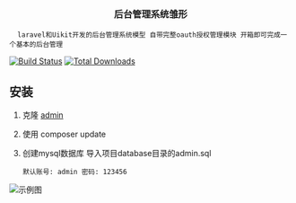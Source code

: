 <h3 align="center">后台管理系统雏形</h3>

      laravel和Uikit开发的后台管理系统模型 自带完整oauth授权管理模块 开箱即可完成一个基本的后台管理
   
<p align="left">
<a href="https://laravel.com"><img src="https://img.shields.io/badge/laravel-https%3A%2F%2Flaravel.com%2F-red.svg" alt="Build Status"></a>
<a href="https://getuikit.com"><img src="https://img.shields.io/badge/UIkit-https%3A%2F%2Fgetuikit.com%2F-blue.svg" alt="Total Downloads"></a>
      
## 安装
1. 克隆 [admin](https://github.com/ydtg1993/admin.git)
2. 使用 composer update
3. 创建mysql数据库 导入项目database目录的admin.sql 

   `默认账号: admin 密码: 123456`
   
![示例图](https://github.com/ydtg1993/admin/blob/master/public/img/example.PNG)   
